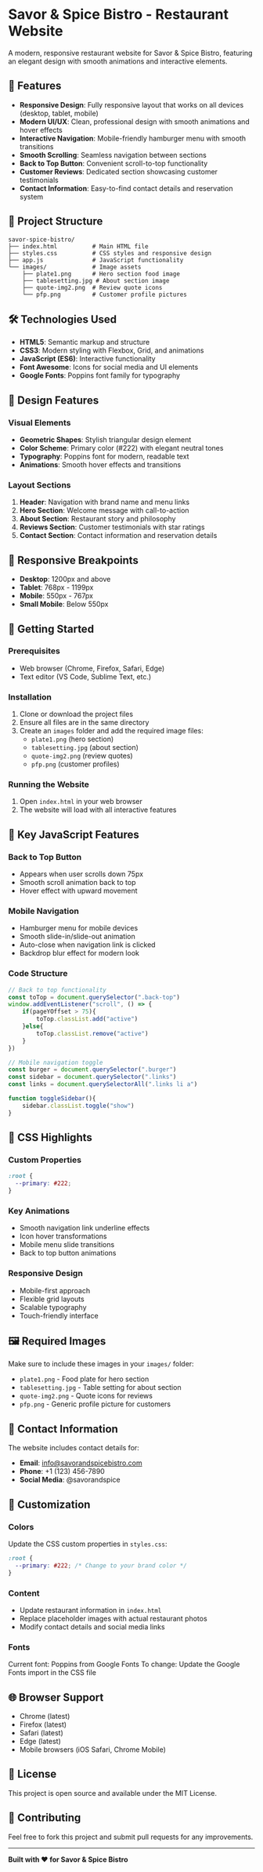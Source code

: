 # Savor & Spice Bistro - Restaurant Website

A modern, responsive restaurant website for Savor & Spice Bistro, featuring an elegant design with smooth animations and interactive elements.

## 🌟 Features

- **Responsive Design**: Fully responsive layout that works on all devices (desktop, tablet, mobile)
- **Modern UI/UX**: Clean, professional design with smooth animations and hover effects
- **Interactive Navigation**: Mobile-friendly hamburger menu with smooth transitions
- **Smooth Scrolling**: Seamless navigation between sections
- **Back to Top Button**: Convenient scroll-to-top functionality
- **Customer Reviews**: Dedicated section showcasing customer testimonials
- **Contact Information**: Easy-to-find contact details and reservation system

## 📁 Project Structure

```
savor-spice-bistro/
├── index.html          # Main HTML file
├── styles.css          # CSS styles and responsive design
├── app.js              # JavaScript functionality
└── images/             # Image assets
    ├── plate1.png      # Hero section food image
    ├── tablesetting.jpg # About section image
    ├── quote-img2.png  # Review quote icons
    └── pfp.png         # Customer profile pictures
```

## 🛠️ Technologies Used

- **HTML5**: Semantic markup and structure
- **CSS3**: Modern styling with Flexbox, Grid, and animations
- **JavaScript (ES6)**: Interactive functionality
- **Font Awesome**: Icons for social media and UI elements
- **Google Fonts**: Poppins font family for typography

## 🎨 Design Features

### Visual Elements
- **Geometric Shapes**: Stylish triangular design element
- **Color Scheme**: Primary color (#222) with elegant neutral tones
- **Typography**: Poppins font for modern, readable text
- **Animations**: Smooth hover effects and transitions

### Layout Sections
1. **Header**: Navigation with brand name and menu links
2. **Hero Section**: Welcome message with call-to-action
3. **About Section**: Restaurant story and philosophy
4. **Reviews Section**: Customer testimonials with star ratings
5. **Contact Section**: Contact information and reservation details

## 📱 Responsive Breakpoints

- **Desktop**: 1200px and above
- **Tablet**: 768px - 1199px
- **Mobile**: 550px - 767px
- **Small Mobile**: Below 550px

## 🚀 Getting Started

### Prerequisites
- Web browser (Chrome, Firefox, Safari, Edge)
- Text editor (VS Code, Sublime Text, etc.)

### Installation
1. Clone or download the project files
2. Ensure all files are in the same directory
3. Create an `images` folder and add the required image files:
   - `plate1.png` (hero section)
   - `tablesetting.jpg` (about section)
   - `quote-img2.png` (review quotes)
   - `pfp.png` (customer profiles)

### Running the Website
1. Open `index.html` in your web browser
2. The website will load with all interactive features

## 🎯 Key JavaScript Features

### Back to Top Button
- Appears when user scrolls down 75px
- Smooth scroll animation back to top
- Hover effect with upward movement

### Mobile Navigation
- Hamburger menu for mobile devices
- Smooth slide-in/slide-out animation
- Auto-close when navigation link is clicked
- Backdrop blur effect for modern look

### Code Structure
```javascript
// Back to top functionality
const toTop = document.querySelector(".back-top")
window.addEventListener("scroll", () => {
    if(pageYOffset > 75){
        toTop.classList.add("active")
    }else{
        toTop.classList.remove("active")
    }
})

// Mobile navigation toggle
const burger = document.querySelector(".burger")
const sidebar = document.querySelector(".links")
const links = document.querySelectorAll(".links li a")

function toggleSidebar(){
    sidebar.classList.toggle("show")
}
```

## 🎨 CSS Highlights

### Custom Properties
```css
:root {
  --primary: #222;
}
```

### Key Animations
- Smooth navigation link underline effects
- Icon hover transformations
- Mobile menu slide transitions
- Back to top button animations

### Responsive Design
- Mobile-first approach
- Flexible grid layouts
- Scalable typography
- Touch-friendly interface

## 🖼️ Required Images

Make sure to include these images in your `images/` folder:
- `plate1.png` - Food plate for hero section
- `tablesetting.jpg` - Table setting for about section
- `quote-img2.png` - Quote icons for reviews
- `pfp.png` - Generic profile picture for customers

## 📧 Contact Information

The website includes contact details for:
- **Email**: info@savorandspicebistro.com
- **Phone**: +1 (123) 456-7890
- **Social Media**: @savorandspice

## 🔧 Customization

### Colors
Update the CSS custom properties in `styles.css`:
```css
:root {
  --primary: #222; /* Change to your brand color */
}
```

### Content
- Update restaurant information in `index.html`
- Replace placeholder images with actual restaurant photos
- Modify contact details and social media links

### Fonts
Current font: Poppins from Google Fonts
To change: Update the Google Fonts import in the CSS file

## 🌐 Browser Support

- Chrome (latest)
- Firefox (latest)
- Safari (latest)
- Edge (latest)
- Mobile browsers (iOS Safari, Chrome Mobile)

## 📝 License

This project is open source and available under the MIT License.

## 🤝 Contributing

Feel free to fork this project and submit pull requests for any improvements.

---

**Built with ❤️ for Savor & Spice Bistro**
